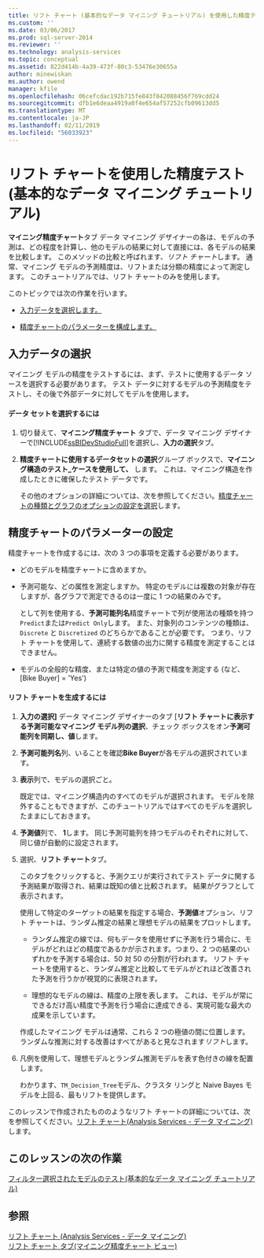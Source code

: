 ```yaml
---
title: リフト チャート (基本的なデータ マイニング チュートリアル) を使用した精度テスト |Microsoft Docs
ms.custom: ''
ms.date: 03/06/2017
ms.prod: sql-server-2014
ms.reviewer: ''
ms.technology: analysis-services
ms.topic: conceptual
ms.assetid: 822d414b-4a39-473f-80c3-53476e30655a
author: minewiskan
ms.author: owend
manager: kfile
ms.openlocfilehash: 06cefcdac192b715fe843f842088456f769cdd24
ms.sourcegitcommit: dfb1e6deaa4919a0f4e654af57252cfb09613dd5
ms.translationtype: MT
ms.contentlocale: ja-JP
ms.lasthandoff: 02/11/2019
ms.locfileid: "56033923"
---
```

# <a name="testing-accuracy-with-lift-charts-basic-data-mining-tutorial"></a>リフト チャートを使用した精度テスト (基本的なデータ マイニング チュートリアル)
  **マイニング精度チャート**タブ データ マイニング デザイナーの各は、モデルの予測は、どの程度を計算し、他のモデルの結果に対して直接には、各モデルの結果を比較します。 このメソッドの比較と呼ばれます、*リフト チャート*します。 通常、マイニング モデルの予測精度は、リフトまたは分類の精度によって測定します。 このチュートリアルでは、リフト チャートのみを使用します。  
  
 このトピックでは次の作業を行います。  
  
-   [入力データを選択します。](#BKMK_InputData)  
  
-   [精度チャートのパラメーターを構成します。](#BKMK_Selecting)  
  
##  <a name="BKMK_InputData"></a> 入力データの選択  
 マイニング モデルの精度をテストするには、まず、テストに使用するデータ ソースを選択する必要があります。 テスト データに対するモデルの予測精度をテストし、その後で外部データに対してモデルを使用します。  
  
#### <a name="to-select-the-data-set"></a>データ セットを選択するには  
  
1.  切り替えて、**マイニング精度チャート** タブで、データ マイニング デザイナーで[!INCLUDE[ssBIDevStudioFull](../includes/ssbidevstudiofull-md.md)]を選択し、**入力の選択**タブ。  
  
2.  **精度チャートに使用するデータセットの選択**グループ ボックスで、**マイニング構造のテスト_ケースを使用して、** します。 これは、マイニング構造を作成したときに確保したテスト データです。  
  
     その他のオプションの詳細については、次を参照してください。[精度チャートの種類とグラフのオプションの設定を選択](../../2014/analysis-services/data-mining/choose-an-accuracy-chart-type-and-set-chart-options.md)します。  
  
##  <a name="BKMK_Selecting"></a> 精度チャートのパラメーターの設定  
 精度チャートを作成するには、次の 3 つの事項を定義する必要があります。  
  
-   どのモデルを精度チャートに含めますか。  
  
-   予測可能な、どの属性を測定しますか。 特定のモデルには複数の対象が存在しますが、各グラフで測定できるのは一度に 1 つの結果のみです。  
  
     として列を使用する、**予測可能列名**精度チャートで列が使用法の種類を持つ`Predict`または`Predict Only`します。 また、対象列のコンテンツの種類は、`Discrete` と `Discretized` のどちらかであることが必要です。 つまり、リフト チャートを使用して、連続する数値の出力に関する精度を測定することはできません。  
  
-   モデルの全般的な精度、または特定の値の予測で精度を測定する (など、[Bike Buyer] = 'Yes')  
  
#### <a name="to-generate-the-lift-chart"></a>リフト チャートを生成するには  
  
1.  **入力の選択]** データ マイニング デザイナーのタブ [**リフト チャートに表示する予測可能なマイニング モデル列の選択**、チェック ボックスをオン**予測可能列を同期し、値**します。  
  
2.  **予測可能列名**列、いることを確認**Bike Buyer**が各モデルの選択されています。  
  
3.  **表示**列で、モデルの選択ごと。  
  
     既定では、マイニング構造内のすべてのモデルが選択されます。 モデルを除外することもできますが、このチュートリアルではすべてのモデルを選択したままにしておきます。  
  
4.  **予測値**列で、 **1**します。 同じ予測可能列を持つモデルのそれぞれに対して、同じ値が自動的に設定されます。  
  
5.  選択、**リフト チャート**タブ。  
  
     このタブをクリックすると、予測クエリが実行されてテスト データに関する予測結果が取得され、結果は既知の値と比較されます。 結果がグラフとして表示されます。  
  
     使用して特定のターゲットの結果を指定する場合、**予測値**オプション、リフト チャートは、ランダム推定の結果と理想モデルの結果をプロットします。  
  
    -   ランダム推定の線では、何もデータを使用せずに予測を行う場合に、モデルがどれほどの精度であるかが示されます。つまり、2 つの結果のいずれかを予測する場合は、50 対 50 の分割が行われます。 リフト チャートを使用すると、ランダム推定と比較してモデルがどれほど改善された予測を行うかが視覚的に表現されます。  
  
    -   理想的なモデルの線は、精度の上限を表します。 これは、モデルが常にできるだけ高い精度で予測を行う場合に達成できる、実現可能な最大の成果を示しています。  
  
     作成したマイニング モデルは通常、これら 2 つの極値の間に位置します。 ランダムな推測に対する改善はすべてがあると見なされます*リフト*します。  
  
6.  凡例を使用して、理想モデルとランダム推測モデルを表す色付きの線を配置します。  
  
     わかります、`TM_Decision_Tree`モデル、クラスタ リングと Naive Bayes モデルを上回る、最もリフトを提供します。  
  
 このレッスンで作成されたもののようなリフト チャートの詳細については、次を参照してください。[リフト チャート&#40;Analysis Services - データ マイニング&#41;](../../2014/analysis-services/data-mining/lift-chart-analysis-services-data-mining.md)します。  
  
## <a name="next-task-in-lesson"></a>このレッスンの次の作業  
 [フィルター選択されたモデルのテスト&#40;基本的なデータ マイニング チュートリアル&#41;](../../2014/tutorials/testing-a-filtered-model-basic-data-mining-tutorial.md)  
  
## <a name="see-also"></a>参照  
 [リフト チャート &#40;Analysis Services - データ マイニング&#41;](../../2014/analysis-services/data-mining/lift-chart-analysis-services-data-mining.md)   
 [リフト チャート タブ&#40;マイニング精度チャート ビュー&#41;](../../2014/analysis-services/lift-chart-tab-mining-accuracy-chart-view.md)  
  
  
